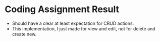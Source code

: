 # Coding Assignment Result

- Should have a clear at least expectation for CRUD actions.
- This implementation, I just made for view and edit, not for delete and create new.
